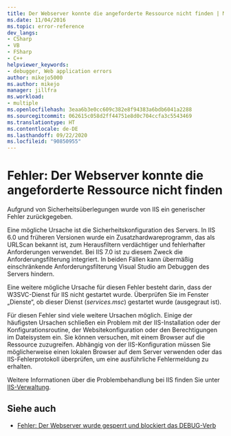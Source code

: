 ```yaml
---
title: Der Webserver konnte die angeforderte Ressource nicht finden | Microsoft-Dokumentation
ms.date: 11/04/2016
ms.topic: error-reference
dev_langs:
- CSharp
- VB
- FSharp
- C++
helpviewer_keywords:
- debugger, Web application errors
author: mikejo5000
ms.author: mikejo
manager: jillfra
ms.workload:
- multiple
ms.openlocfilehash: 3eaa6b3e0cc609c382e8f94383a6bdb6041a2288
ms.sourcegitcommit: 062615c058d2ff44751e8d0c704ccfa3c5543469
ms.translationtype: HT
ms.contentlocale: de-DE
ms.lasthandoff: 09/22/2020
ms.locfileid: "90850955"
---
```

# <a name="error-the-web-server-could-not-find-the-requested-resource"></a>Fehler: Der Webserver konnte die angeforderte Ressource nicht finden
Aufgrund von Sicherheitsüberlegungen wurde von IIS ein generischer Fehler zurückgegeben.

Eine mögliche Ursache ist die Sicherheitskonfiguration des Servers. In IIS 6.0 und früheren Versionen wurde ein Zusatzhardwareprogramm, das als URLScan bekannt ist, zum Herausfiltern verdächtiger und fehlerhafter Anforderungen verwendet. Bei IIS 7.0 ist zu diesem Zweck die Anforderungsfilterung integriert. In beiden Fällen kann übermäßig einschränkende Anforderungsfilterung Visual Studio am Debuggen des Servers hindern.

Eine weitere mögliche Ursache für diesen Fehler besteht darin, dass der W3SVC-Dienst für IIS nicht gestartet wurde. Überprüfen Sie im Fenster „Dienste“, ob dieser Dienst (*services.msc*) gestartet wurde (ausgegraut ist).

Für diesen Fehler sind viele weitere Ursachen möglich. Einige der häufigsten Ursachen schließen ein Problem mit der IIS-Installation oder der Konfigurationsroutine, der Websitekonfiguration oder den Berechtigungen im Dateisystem ein. Sie können versuchen, mit einem Browser auf die Ressource zuzugreifen. Abhängig von der IIS-Konfiguration müssen Sie möglicherweise einen lokalen Browser auf dem Server verwenden oder das IIS-Fehlerprotokoll überprüfen, um eine ausführliche Fehlermeldung zu erhalten.

 Weitere Informationen über die Problembehandlung bei IIS finden Sie unter [IIS-Verwaltung](/iis/manage/provisioning-and-managing-iis/iis-management-and-administration).

## <a name="see-also"></a>Siehe auch
- [Fehler: Der Webserver wurde gesperrt und blockiert das DEBUG-Verb](../debugger/error-the-web-server-has-been-locked-down-and-is-blocking-the-debug-verb.md)